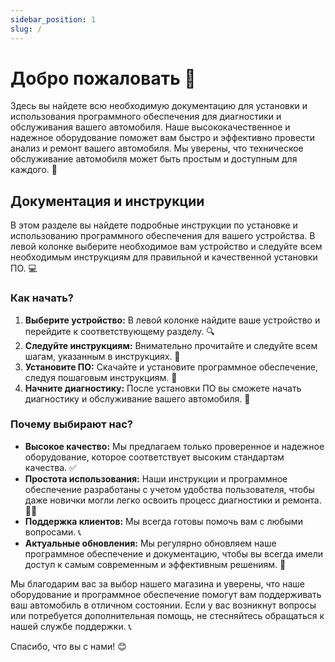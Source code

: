```yaml
---
sidebar_position: 1
slug: /
---
```


# Добро пожаловать 👋

Здесь вы найдете всю необходимую документацию для установки и использования программного обеспечения для диагностики и обслуживания вашего автомобиля. Наше высококачественное и надежное оборудование поможет вам быстро и эффективно провести анализ и ремонт вашего автомобиля. Мы уверены, что техническое обслуживание автомобиля может быть простым и доступным для каждого. 🚗

## Документация и инструкции

В этом разделе вы найдете подробные инструкции по установке и использованию программного обеспечения для вашего устройства. В левой колонке выберите необходимое вам устройство и следуйте всем необходимым инструкциям для правильной и качественной установки ПО. 💻

### Как начать?

1. **Выберите устройство:** В левой колонке найдите ваше устройство и перейдите к соответствующему разделу. 🔍
2. **Следуйте инструкциям:** Внимательно прочитайте и следуйте всем шагам, указанным в инструкциях. 📜
3. **Установите ПО:** Скачайте и установите программное обеспечение, следуя пошаговым инструкциям. 💾
4. **Начните диагностику:** После установки ПО вы сможете начать диагностику и обслуживание вашего автомобиля. 🔧

### Почему выбирают нас?

- **Высокое качество:** Мы предлагаем только проверенное и надежное оборудование, которое соответствует высоким стандартам качества. ✅
- **Простота использования:** Наши инструкции и программное обеспечение разработаны с учетом удобства пользователя, чтобы даже новички могли легко освоить процесс диагностики и ремонта. 👨‍💻
- **Поддержка клиентов:** Мы всегда готовы помочь вам с любыми вопросами. 📞
- **Актуальные обновления:** Мы регулярно обновляем наше программное обеспечение и документацию, чтобы вы всегда имели доступ к самым современным и эффективным решениям. 🔄

Мы благодарим вас за выбор нашего магазина и уверены, что наше оборудование и программное обеспечение помогут вам поддерживать ваш автомобиль в отличном состоянии. Если у вас возникнут вопросы или потребуется дополнительная помощь, не стесняйтесь обращаться к нашей службе поддержки. 📞

Спасибо, что вы с нами! 😊
